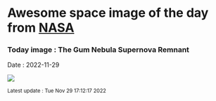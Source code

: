 
# Awesome space image of the day from [NASA](https://api.nasa.gov/)

### Today image : The Gum Nebula Supernova Remnant
Date : 2022-11-29

![](https://apod.nasa.gov/apod/image/2211/Gum_Lima_960.jpg)

<small>Latest update : Tue Nov 29 17:12:17 2022</small>
        